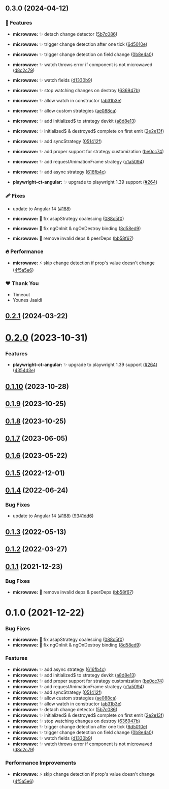 ## 0.3.0 (2024-04-12)


### 🚀 Features

- **microwave:** ✨ detach change detector ([5b7c086](https://github.com/jscutlery/devkit/commit/5b7c086))

- **microwave:** ✨ trigger change detection after one tick ([6d5010e](https://github.com/jscutlery/devkit/commit/6d5010e))

- **microwave:** ✨ trigger change detection on field change ([0b8e4a0](https://github.com/jscutlery/devkit/commit/0b8e4a0))

- **microwave:** ✨ watch throws error if component is not microwaved ([d8c2c79](https://github.com/jscutlery/devkit/commit/d8c2c79))

- **microwave:** ✨ watch fields ([d1330b9](https://github.com/jscutlery/devkit/commit/d1330b9))

- **microwave:** ✨ stop watching changes on destroy ([636947b](https://github.com/jscutlery/devkit/commit/636947b))

- **microwave:** ✨ allow watch in constructor ([ab31b3e](https://github.com/jscutlery/devkit/commit/ab31b3e))

- **microwave:** ✨ allow custom strategies ([ae088ca](https://github.com/jscutlery/devkit/commit/ae088ca))

- **microwave:** ✨ add initialized$ to strategy devkit ([a8d8e13](https://github.com/jscutlery/devkit/commit/a8d8e13))

- **microwave:** ✨ initialized$ & destroyed$ complete on first emit ([2e2e13f](https://github.com/jscutlery/devkit/commit/2e2e13f))

- **microwave:** ✨ add syncStrategy ([051412f](https://github.com/jscutlery/devkit/commit/051412f))

- **microwave:** ✨ add proper support for strategy customization ([be0cc74](https://github.com/jscutlery/devkit/commit/be0cc74))

- **microwave:** ✨ add requestAnimationFrame strategy ([c1a5094](https://github.com/jscutlery/devkit/commit/c1a5094))

- **microwave:** ✨ add async strategy ([616fb4c](https://github.com/jscutlery/devkit/commit/616fb4c))

- **playwright-ct-angular:** ✨ upgrade to playwright 1.39 support ([#264](https://github.com/jscutlery/devkit/pull/264))


### 🩹 Fixes

- update to Angular 14 ([#188](https://github.com/jscutlery/devkit/pull/188))

- **microwave:** 🐞 fix asapStrategy coalescing ([088c5f0](https://github.com/jscutlery/devkit/commit/088c5f0))

- **microwave:** 🐞 fix ngOnInit & ngOnDestroy binding ([8d58ed9](https://github.com/jscutlery/devkit/commit/8d58ed9))

- **microwave:** 🐞 remove invalid deps & peerDeps ([bb58f67](https://github.com/jscutlery/devkit/commit/bb58f67))


### 🔥 Performance

- **microwave:** ⚡️ skip change detection if prop's value doesn't change ([4f5a5e6](https://github.com/jscutlery/devkit/commit/4f5a5e6))


### ❤️  Thank You

- Timeout
- Younes Jaaidi

## [0.2.1](https://github.com/jscutlery/devkit/compare/microwave-0.2.0...microwave-0.2.1) (2024-03-22)

# [0.2.0](https://github.com/jscutlery/devkit/compare/microwave-0.1.10...microwave-0.2.0) (2023-10-31)

### Features

- **playwright-ct-angular:** ✨ upgrade to playwright 1.39 support ([#264](https://github.com/jscutlery/devkit/issues/264)) ([4354d3e](https://github.com/jscutlery/devkit/commit/4354d3e1fd076aebf524dfcc3e656d984820288c))

## [0.1.10](https://github.com/jscutlery/devkit/compare/microwave-0.1.9...microwave-0.1.10) (2023-10-28)

## [0.1.9](https://github.com/jscutlery/devkit/compare/microwave-0.1.8...microwave-0.1.9) (2023-10-25)

## [0.1.8](https://github.com/jscutlery/devkit/compare/microwave-0.1.7...microwave-0.1.8) (2023-10-25)

## [0.1.7](https://github.com/jscutlery/devkit/compare/microwave-0.1.6...microwave-0.1.7) (2023-06-05)

## [0.1.6](https://github.com/jscutlery/devkit/compare/microwave-0.1.5...microwave-0.1.6) (2023-05-22)

## [0.1.5](https://github.com/jscutlery/devkit/compare/microwave-0.1.4...microwave-0.1.5) (2022-12-01)

## [0.1.4](https://github.com/jscutlery/devkit/compare/microwave-0.1.3...microwave-0.1.4) (2022-06-24)

### Bug Fixes

- update to Angular 14 ([#188](https://github.com/jscutlery/devkit/issues/188)) ([9341dd6](https://github.com/jscutlery/devkit/commit/9341dd6df516d1c8e6995c8be3ba1589a6effcd5))

## [0.1.3](https://github.com/jscutlery/devkit/compare/microwave-0.1.2...microwave-0.1.3) (2022-05-13)

## [0.1.2](https://github.com/jscutlery/devkit/compare/microwave-0.1.1...microwave-0.1.2) (2022-03-27)

## [0.1.1](https://github.com/jscutlery/devkit/compare/microwave-0.1.0...microwave-0.1.1) (2021-12-23)

### Bug Fixes

- **microwave:** 🐞 remove invalid deps & peerDeps ([bb58f67](https://github.com/jscutlery/devkit/commit/bb58f67cce541d5a52662ba83ad4eb74eeb7b4ad))

# 0.1.0 (2021-12-22)

### Bug Fixes

- **microwave:** 🐞 fix asapStrategy coalescing ([088c5f0](https://github.com/jscutlery/devkit/commit/088c5f0caa06a314fcf4a753d802b9c6f55a7467))
- **microwave:** 🐞 fix ngOnInit & ngOnDestroy binding ([8d58ed9](https://github.com/jscutlery/devkit/commit/8d58ed95895a03e6e019f24971bb9a9e27a2c896))

### Features

- **microwave:** ✨ add async strategy ([616fb4c](https://github.com/jscutlery/devkit/commit/616fb4c004a8b773d9ff415a6494f6a671763b7d))
- **microwave:** ✨ add initialized$ to strategy devkit ([a8d8e13](https://github.com/jscutlery/devkit/commit/a8d8e133bc8b822b18aa8935c25d2aa77a8c78b1))
- **microwave:** ✨ add proper support for strategy customization ([be0cc74](https://github.com/jscutlery/devkit/commit/be0cc74a077422da30800a08668381c2cabdaed6))
- **microwave:** ✨ add requestAnimationFrame strategy ([c1a5094](https://github.com/jscutlery/devkit/commit/c1a5094234baad6a52afe98ec0312b3217388843))
- **microwave:** ✨ add syncStrategy ([051412f](https://github.com/jscutlery/devkit/commit/051412f936f3244c747e5350539601f78a4570ba))
- **microwave:** ✨ allow custom strategies ([ae088ca](https://github.com/jscutlery/devkit/commit/ae088ca424a1cf0ecc4c9dbde95ce8ce68753aa9))
- **microwave:** ✨ allow watch in constructor ([ab31b3e](https://github.com/jscutlery/devkit/commit/ab31b3efb7a83ba6545c729ad707ba447a9cd773))
- **microwave:** ✨ detach change detector ([5b7c086](https://github.com/jscutlery/devkit/commit/5b7c086cbb697f406e8ce7d5645ba01e6cef4f66))
- **microwave:** ✨ initialized$ & destroyed$ complete on first emit ([2e2e13f](https://github.com/jscutlery/devkit/commit/2e2e13f9f455db57b563c39df788ef90dafc67b2))
- **microwave:** ✨ stop watching changes on destroy ([636947b](https://github.com/jscutlery/devkit/commit/636947bd99eb7f2acd75ce2d143ada2109929a29))
- **microwave:** ✨ trigger change detection after one tick ([6d5010e](https://github.com/jscutlery/devkit/commit/6d5010edf1ff369d2bd407a69c41c14998d0fe9d))
- **microwave:** ✨ trigger change detection on field change ([0b8e4a0](https://github.com/jscutlery/devkit/commit/0b8e4a0c23bd864c37aa7460424acb37e97c31a7))
- **microwave:** ✨ watch fields ([d1330b9](https://github.com/jscutlery/devkit/commit/d1330b904fe1453bb2cbaa7be799447e14791653))
- **microwave:** ✨ watch throws error if component is not microwaved ([d8c2c79](https://github.com/jscutlery/devkit/commit/d8c2c795d2ff350b85728b5ba5fd53342e65f2f0))

### Performance Improvements

- **microwave:** ⚡️ skip change detection if prop's value doesn't change ([4f5a5e6](https://github.com/jscutlery/devkit/commit/4f5a5e69e27767e32296b6a58c81cb66020a3d20))
